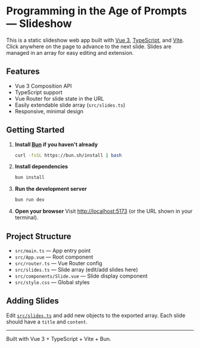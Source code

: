 # Programming in the Age of Prompts — Slideshow

This is a static slideshow web app built with [Vue 3](https://vuejs.org/), [TypeScript](https://www.typescriptlang.org/), and [Vite](https://vitejs.dev/). Click anywhere on the page to advance to the next slide. Slides are managed in an array for easy editing and extension.

## Features

- Vue 3 Composition API
- TypeScript support
- Vue Router for slide state in the URL
- Easily extendable slide array (`src/slides.ts`)
- Responsive, minimal design

## Getting Started

1. **Install [Bun](https://bun.sh/) if you haven't already**

   ```sh
   curl -fsSL https://bun.sh/install | bash
   ```

2. **Install dependencies**

   ```sh
   bun install
   ```

3. **Run the development server**

   ```sh
   bun run dev
   ```

4. **Open your browser**
   Visit [http://localhost:5173](http://localhost:5173) (or the URL shown in your terminal).

## Project Structure

- `src/main.ts` — App entry point
- `src/App.vue` — Root component
- `src/router.ts` — Vue Router config
- `src/slides.ts` — Slide array (edit/add slides here)
- `src/components/Slide.vue` — Slide display component
- `src/style.css` — Global styles

## Adding Slides

Edit [`src/slides.ts`](src/slides.ts) and add new objects to the exported array. Each slide should have a `title` and `content`.

---

Built with Vue 3 + TypeScript + Vite + Bun.
